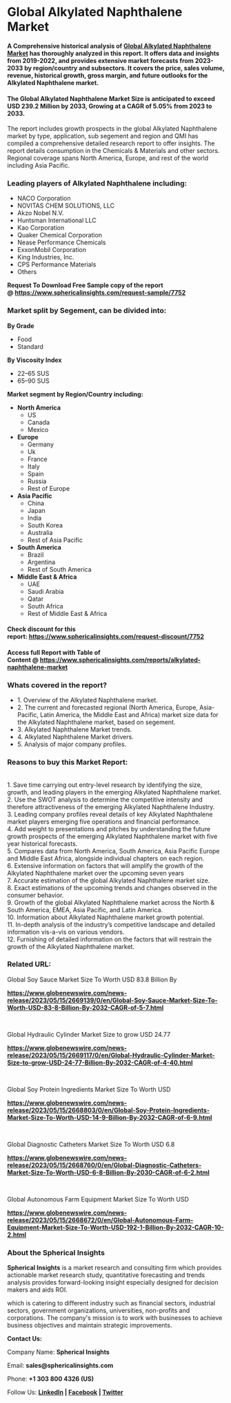 <h1 class="news-post-title">Global Alkylated Naphthalene Market&nbsp;</h1>
<p><strong>A Comprehensive historical analysis of&nbsp;<a href="https://www.sphericalinsights.com/reports/alkylated-naphthalene-market" target="_blank" rel="noopener">Global Alkylated Naphthalene Market</a>&nbsp;has thoroughly analyzed in this report. It offers data and insights from 2019-2022, and provides extensive market forecasts from 2023-2033 by region/country and subsectors. It covers the price, sales volume, revenue, historical growth, gross margin, and future outlooks for the Alkylated Naphthalene market.</strong></p>
<h4><strong>The Global Alkylated Naphthalene Market Size is anticipated to exceed USD 239.2 Million by 2033, Growing at a CAGR of 5.05% from 2023 to 2033.</strong></h4>
<p>The report includes growth prospects in the global Alkylated Naphthalene market by type, application, sub segement and region and QMI has compiled a comprehensive detailed research report to offer insights. The report details consumption in the Chemicals &amp; Materials and other sectors. Regional coverage spans North America, Europe, and rest of the world including Asia Pacific.</p>
<h3><strong>Leading players of Alkylated Naphthalene including:</strong></h3>
<ul>
<li>NACO Corporation</li>
<li>NOVITAS CHEM SOLUTIONS, LLC</li>
<li>Akzo Nobel N.V.</li>
<li>Huntsman International LLC</li>
<li>Kao Corporation</li>
<li>Quaker Chemical Corporation</li>
<li>Nease Performance Chemicals</li>
<li>ExxonMobil Corporation</li>
<li>King Industries, Inc.</li>
<li>CPS Performance Materials</li>
<li>Others</li>
</ul>
<p><strong>Request To Download Free Sample copy of the report @&nbsp;<a href="https://www.sphericalinsights.com/request-sample/7752">https://www.sphericalinsights.com/request-sample/7752</a></strong></p>
<h3><strong>Market split by Segement, can be divided into:</strong></h3>
<p><strong>By Grade &nbsp;</strong></p>
<ul>
<li>Food</li>
<li>Standard</li>
</ul>
<p><strong>By Viscosity Index &nbsp;</strong></p>
<ul>
<li>22&ndash;65 SUS</li>
<li>65&ndash;90 SUS</li>
</ul>
<p><strong>Market segment by Region/Country including:</strong></p>
<ul>
<li><strong>North America</strong>
<ul>
<li>US</li>
<li>Canada</li>
<li>Mexico</li>
</ul>
</li>
<li><strong>Europe</strong>
<ul>
<li>Germany</li>
<li>Uk</li>
<li>France</li>
<li>Italy</li>
<li>Spain</li>
<li>Russia</li>
<li>Rest of Europe</li>
</ul>
</li>
<li><strong>Asia Pacific</strong>
<ul>
<li>China</li>
<li>Japan</li>
<li>India</li>
<li>South Korea</li>
<li>Australia</li>
<li>Rest of Asia Pacific</li>
</ul>
</li>
<li><strong>South America</strong>
<ul>
<li>Brazil</li>
<li>Argentina</li>
<li>Rest of South America</li>
</ul>
</li>
<li><strong>Middle East &amp; Africa</strong>
<ul>
<li>UAE</li>
<li>Saudi Arabia</li>
<li>Qatar</li>
<li>South Africa</li>
<li>Rest of Middle East &amp; Africa</li>
</ul>
</li>
</ul>
<h4>Check discount for this report:&nbsp;<a href="https://www.sphericalinsights.com/request-discount/7752">https://www.sphericalinsights.com/request-discount/7752</a></h4>
<h4>Access full Report with Table of Content&nbsp;@&nbsp;<a href="https://www.sphericalinsights.com/reports/alkylated-naphthalene-market">https://www.sphericalinsights.com/reports/alkylated-naphthalene-market</a>&nbsp;</h4>
<h3><strong>Whats covered in the report?</strong></h3>
<ul>
<li>1. Overview of the Alkylated Naphthalene market.</li>
<li>2. The current and forecasted regional (North America, Europe, Asia-Pacific, Latin America, the Middle East and Africa) market size data for the Alkylated Naphthalene market, based on segement.</li>
<li>3. Alkylated Naphthalene Market trends.</li>
<li>4. Alkylated Naphthalene Market drivers.</li>
<li>5. Analysis of major company profiles.</li>
</ul>
<h3><strong>Reasons to buy this Market Report:</strong></h3>
<p><br />1. Save time carrying out entry-level research by identifying the size, growth, and leading players in the emerging Alkylated Naphthalene market.<br />2. Use the SWOT analysis to determine the competitive intensity and therefore attractiveness of the emerging Alkylated Naphthalene Industry.<br />3. Leading company profiles reveal details of key Alkylated Naphthalene market players emerging five operations and financial performance.<br />4. Add weight to presentations and pitches by understanding the future growth prospects of the emerging Alkylated Naphthalene market with five year historical forecasts.<br />5. Compares data from North America, South America, Asia Pacific Europe and Middle East Africa, alongside individual chapters on each region.<br />6. Extensive information on factors that will amplify the growth of the Alkylated Naphthalene market over the upcoming seven years<br />7. Accurate estimation of the global Alkylated Naphthalene market size.<br />8. Exact estimations of the upcoming trends and changes observed in the consumer behavior.<br />9. Growth of the global Alkylated Naphthalene market across the North &amp; South America, EMEA, Asia Pacific, and Latin America.<br />10. Information about Alkylated Naphthalene market growth potential.<br />11. In-depth analysis of the industry&rsquo;s competitive landscape and detailed information vis-a-vis on various vendors.<br />12. Furnishing of detailed information on the factors that will restrain the growth of the Alkylated Naphthalene market.</p>
<h3><strong>Related URL:</strong></h3>
<p>Global Soy Sauce Market Size To Worth USD 83.8 Billion By</p>
<p><strong><a href="https://www.globenewswire.com/news-release/2023/05/15/2669139/0/en/Global-Soy-Sauce-Market-Size-To-Worth-USD-83-8-Billion-By-2032-CAGR-of-5-7.html">https://www.globenewswire.com/news-release/2023/05/15/2669139/0/en/Global-Soy-Sauce-Market-Size-To-Worth-USD-83-8-Billion-By-2032-CAGR-of-5-7.html</a>&nbsp;</strong></p>
<p>&nbsp;</p>
<p>Global Hydraulic Cylinder Market Size to grow USD 24.77</p>
<p><strong><a href="https://www.globenewswire.com/news-release/2023/05/15/2669117/0/en/Global-Hydraulic-Cylinder-Market-Size-to-grow-USD-24-77-Billion-By-2032-CAGR-of-4-40.html">https://www.globenewswire.com/news-release/2023/05/15/2669117/0/en/Global-Hydraulic-Cylinder-Market-Size-to-grow-USD-24-77-Billion-By-2032-CAGR-of-4-40.html</a>&nbsp;</strong></p>
<p>&nbsp;</p>
<p>Global Soy Protein Ingredients Market Size To Worth USD</p>
<p><strong><a href="https://www.globenewswire.com/news-release/2023/05/15/2668803/0/en/Global-Soy-Protein-Ingredients-Market-Size-To-Worth-USD-14-9-Billion-By-2032-CAGR-of-6-9.html">https://www.globenewswire.com/news-release/2023/05/15/2668803/0/en/Global-Soy-Protein-Ingredients-Market-Size-To-Worth-USD-14-9-Billion-By-2032-CAGR-of-6-9.html</a>&nbsp;</strong></p>
<p>&nbsp;</p>
<p>Global Diagnostic Catheters Market Size To Worth USD 6.8</p>
<p><strong><a href="https://www.globenewswire.com/news-release/2023/05/15/2668760/0/en/Global-Diagnostic-Catheters-Market-Size-To-Worth-USD-6-8-Billion-By-2030-CAGR-of-6-2.html">https://www.globenewswire.com/news-release/2023/05/15/2668760/0/en/Global-Diagnostic-Catheters-Market-Size-To-Worth-USD-6-8-Billion-By-2030-CAGR-of-6-2.html</a>&nbsp;</strong></p>
<p>&nbsp;</p>
<p>Global Autonomous Farm Equipment Market Size To Worth USD</p>
<p><strong><a href="https://www.globenewswire.com/news-release/2023/05/15/2668672/0/en/Global-Autonomous-Farm-Equipment-Market-Size-To-Worth-USD-192-1-Billion-By-2032-CAGR-10-2.html">https://www.globenewswire.com/news-release/2023/05/15/2668672/0/en/Global-Autonomous-Farm-Equipment-Market-Size-To-Worth-USD-192-1-Billion-By-2032-CAGR-10-2.html</a>&nbsp;</strong></p>
<h3><strong>About the Spherical Insights</strong></h3>
<p><strong>Spherical Insights</strong>&nbsp;is a market research and consulting firm which provides actionable market research study, quantitative forecasting and trends analysis provides forward-looking insight especially designed for decision makers and aids ROI.</p>
<p>which is catering to different industry such as financial sectors, industrial sectors, government organizations, universities, non-profits and corporations. The company's mission is to work with businesses to achieve business objectives and maintain strategic improvements.</p>
<p><strong>Contact Us:</strong></p>
<p>Company Name:&nbsp;<strong>Spherical Insights</strong></p>
<p>Email:&nbsp;<strong>sales@sphericalinsights.com</strong></p>
<p>Phone:&nbsp;<strong>+1 303 800 4326 (US)</strong></p>
<p>Follow Us:&nbsp;<strong><a href="https://www.linkedin.com/company/spherical-insight/"><u>LinkedIn</u></a>&nbsp;|&nbsp;<a href="https://www.facebook.com/sphericalinsights22"><u>Facebook</u></a>&nbsp;|&nbsp;<a href="https://twitter.com/SInsights_US"><u>Twitter</u></a></strong></p>
